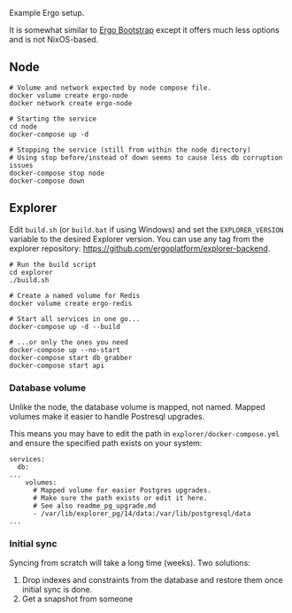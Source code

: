 Example Ergo setup.

It is somewhat similar to [Ergo Bootstrap](https://github.com/ergoplatform/ergo-bootstrap) except it offers much less options and is not NixOS-based.

## Node

```
# Volume and network expected by node compose file.
docker volume create ergo-node
docker network create ergo-node

# Starting the service
cd node
docker-compose up -d

# Stopping the service (still from within the node directory)
# Using stop before/instead of down seems to cause less db corruption issues
docker-compose stop node
docker-compose down
```

## Explorer

Edit `build.sh` (or `build.bat` if using Windows) and set the `EXPLORER_VERSION` variable to the desired Explorer version. You can use any tag from the explorer repository: https://github.com/ergoplatform/explorer-backend.

```
# Run the build script
cd explorer
./build.sh

# Create a named volume for Redis
docker volume create ergo-redis

# Start all services in one go...
docker-compose up -d --build

# ...or only the ones you need
docker-compose up --no-start
docker-compose start db grabber
docker-compose start api
```

### Database volume

Unlike the node, the database volume is mapped, not named. Mapped volumes make it easier to handle  Postresql upgrades.

This means you may have to edit the path in `explorer/docker-compose.yml` and ensure the specified path exists on your system:

```
services:
  db:
...
    volumes:
      # Mapped volume for easier Postgres upgrades.
      # Make sure the path exists or edit it here.
      # See also readme_pg_upgrade.md
      - /var/lib/explorer_pg/14/data:/var/lib/postgresql/data
...
```

### Initial sync

Syncing from scratch will take a long time (weeks). Two solutions:

1. Drop indexes and constraints from the database and restore them once initial sync is done.
2. Get a snapshot from someone

